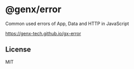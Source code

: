 # @genx/error

Common used errors of App, Data and HTTP in JavaScript

https://genx-tech.github.io/gx-error

## License

  MIT    